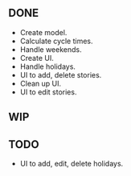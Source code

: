 DONE
----
* Create model.
* Calculate cycle times.
* Handle weekends.
* Create UI.
* Handle holidays.
* UI to add, delete stories.
* Clean up UI.
* UI to edit stories.

WIP
---

TODO
----
* UI to add, edit, delete holidays.
